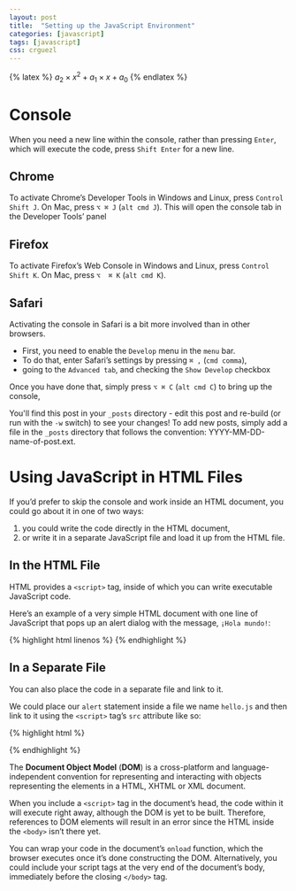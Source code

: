 ```yaml
---
layout: post
title:  "Setting up the JavaScript Environment"
categories: [javascript]
tags: [javascript]
css: crguezl
---
```

<!--
#date:   2014-01-03 20:32:28
#categories: jekyll update
-->

{% latex %}
$a_2 \times x^2 + a_1 \times x + a_0$
{% endlatex %}

# Console

When you need a new line within the console, rather than pressing
`Enter`, which will execute the code, press `Shift Enter` for a new
line.

## Chrome

To activate Chrome’s Developer Tools in Windows and Linux, press
`Control Shift J`. On Mac, press `⌥ ⌘ J` (`alt cmd J`). This will
open the console tab in the Developer Tools’ panel

## Firefox

To activate Firefox’s Web Console in Windows and Linux, press `Control Shift K`. 
On Mac, press `⌥  ⌘ K` (`alt cmd K`). 

## Safari

Activating the console in Safari is a bit more involved than in
other browsers. 

* First, you need to enable the `Develop` menu in the `menu` bar. 
* To do that, enter Safari’s settings by pressing `⌘ ,` (`cmd comma`), 
* going to the `Advanced tab`, and checking the `Show Develop` checkbox

Once you have done that, simply press `⌥ ⌘ C` (`alt cmd C`) to bring up the console, 

You'll find this post in your `_posts` directory - edit this post and re-build (or run with the `-w` switch) to see your changes!
To add new posts, simply add a file in the `_posts` directory that follows the convention: YYYY-MM-DD-name-of-post.ext.

# Using JavaScript in HTML Files

If you’d prefer to skip the console and work inside an HTML document,
you could go about it in one of two ways: 

1. you could write the code directly in the HTML document, 
2. or write it in a separate JavaScript file and load it up from the HTML file.

## In the HTML File

HTML provides a `<script>` tag, inside of which you can write executable JavaScript code. 

Here’s an example of a very simple HTML document with one line of JavaScript that pops up an alert dialog with the message, `¡Hola mundo!`:

{% highlight html linenos %}
      <!DOCTYPE HTML>
      <html lang="en">
      <head>
        <meta charset="UTF-8">
        <title>Code inside an HTML document</title>
        <script type="text/javascript">¡Hola mundo!</script>
      </head>
      <body>
      </body>
      </html>
{% endhighlight %}

## In a Separate File

You can also place the code in a separate file and link to it. 

We could place our `alert` statement inside a file we
name `hello.js` and then link to it using the `<script>` tag’s
`src` attribute like so:

{% highlight html %}
<!DOCTYPE HTML>
<html lang="en">
  <head>
    <meta charset="UTF-8">
    <title>Code in a separated file</title>
    <script type="text/javascript" src="hello.js"></script>
  </head>
  <body>
  </body>
</html>
{% endhighlight %}


The **Document Object Model** (**DOM**) is a cross-platform and
language-independent convention for representing and interacting
with objects representing the elements in a HTML, XHTML or XML document.

When you include a `<script>` tag in the document’s head, the code
within it will execute right away, although the DOM is yet to be
built. 
Therefore, references to DOM
elements will result in an error since the HTML inside the `<body>`
isn’t there yet.

You can wrap your code in the document’s `onload` function, which the
browser executes once it’s done constructing the DOM. Alternatively,
you could include your script tags at the very end of the document’s
body, immediately before the closing `</body>` tag.


<!---
Check out the [Jekyll docs][jekyll] for more info on how to get the most out of Jekyll. File all bugs/feature requests at [Jekyll's GitHub repo][jekyll-gh].

[jekyll-gh]: https://github.com/mojombo/jekyll
[jekyll]:    http://jekyllrb.com
--->

